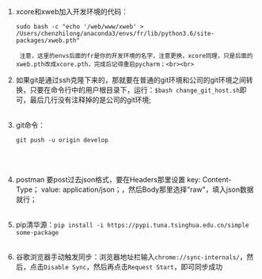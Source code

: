 1. xcore和xweb加入开发环境的代码：

    `sudo bash -c "echo '/web/www/xweb' >   /Users/chenzhilong/anaconda3/envs/fr/lib/python3.6/site-packages/xweb.pth"`

    	注意，这里的envs后面的fr是你的开发环境的名字，注意更换，xcore同理，只是后面的xweb.pth改成xcore.pth，完成后记得重启pycharm；<br><br>

2. 如果git是通过ssh克隆下来的，那就要在普通的git环境和公司的git环境之间转换，只要在命令行中的用户根目录下，运行：`$bash change_git_host.sh`即可，最后几行没有注释掉的是公司的git环境;<br><br>

3. git命令：

   ```shell
   git push -u origin develop
   ```

   <br><br> 

4. postman 要post过去json格式，要在Headers那里设置 key: Content-Type； value: application/json；，然后Body那里选择"raw"，填入json数据就行；<br><br>

5. pip清华源：`pip install -i https://pypi.tuna.tsinghua.edu.cn/simple some-package`<br><br>

6. 谷歌浏览器手动触发同步：浏览器地址栏输入`chrome://sync-internals/`，然后，点击`Disable Sync`，然后再点击`Request Start`，即可同步成功

